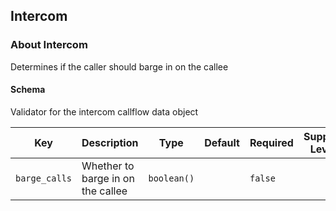 ## Intercom

### About Intercom

Determines if the caller should barge in on the callee

#### Schema

Validator for the intercom callflow data object



Key | Description | Type | Default | Required | Support Level
--- | ----------- | ---- | ------- | -------- | -------------
`barge_calls` | Whether to barge in on the callee | `boolean()` |   | `false` |  



